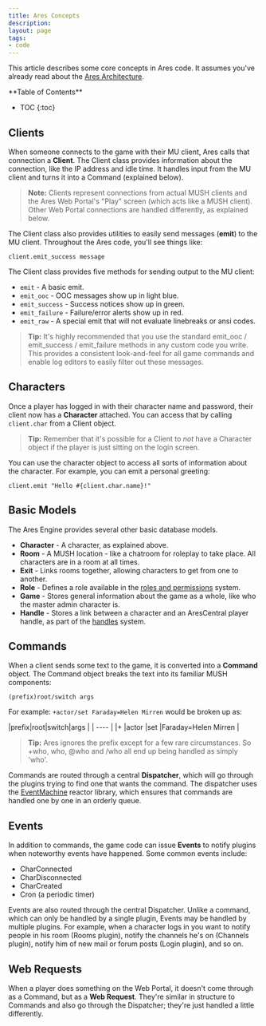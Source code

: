 ```yaml
---
title: Ares Concepts
description:
layout: page
tags: 
- code
---
```


This article describes some core concepts in Ares code.   It assumes you've already read about the [Ares Architecture](/tutorials/code/architecture).

<div id="inline_toc" markdown="1">
**Table of Contents**

* TOC
{:toc}
</div>

## Clients

When someone connects to the game with their MU client, Ares calls that connection a **Client**.  The Client class provides information about the connection, like the IP address and idle time.  It handles input from the MU client and turns it into a Command (explained below).  

> <i class="fa fa-exclamation-triangle"></i> **Note:** Clients represent connections from actual MUSH clients and the Ares Web Portal's "Play" screen (which acts like a MUSH client).  Other Web Portal connections are handled differently, as explained below.

The Client class also provides utilities to easily send messages (**emit**) to the MU client.  Throughout the Ares code, you'll see things like:

    client.emit_success message

The Client class provides five methods for sending output to the MU client:

* `emit` - A basic emit.
* `emit_ooc` - OOC messages show up in light blue.
* `emit_success` - Success notices show up in green.
* `emit_failure` - Failure/error alerts show up in red.
* `emit_raw` - A special emit that will not evaluate linebreaks or ansi codes.

> <i class="fa fa-info-circle"></i> **Tip:** It's highly recommended that you use the standard emit_ooc / emit_success / emit_failure methods in any custom code you write.  This provides a consistent look-and-feel for all game commands and enable log editors to easily filter out these messages.

## Characters

Once a player has logged in with their character name and password, their client now has a **Character** attached.  You can access that by calling `client.char` from a Client object.

> <i class="fa fa-info-circle"></i> **Tip:** Remember that it's possible for a Client to *not* have a Character object if the player is just sitting on the login screen.

You can use the character object to access all sorts of information about the character.  For example, you can emit a personal greeting:

    client.emit "Hello #{client.char.name}!"

## Basic Models

The Ares Engine provides several other basic database models.

* **Character** - A character, as explained above.
* **Room** - A MUSH location - like a chatroom for roleplay to take place.  All characters are in a room at all times.
* **Exit** - Links rooms together, allowing characters to get from one to another.
* **Role** - Defines a role available in the [roles and permissions](/tutorials/manage/roles) system.
* **Game** - Stores general information about the game as a whole, like who the master admin character is.
* **Handle** - Stores a link between a character and an AresCentral player handle, as part of the [handles](/handles) system.

## Commands

When a client sends some text to the game, it is converted into a **Command** object.  The Command object breaks the text into its familiar MUSH components:

    (prefix)root/switch args

For example:  `+actor/set Faraday=Helen Mirren` would be broken up as:

|prefix|root|switch|args |
| ---- |
|+ |actor |set |Faraday=Helen Mirren |

> <i class="fa fa-info-circle"></i> **Tip:** Ares ignores the prefix except for a few rare circumstances.  So +who, who, @who and /who all end up being handled as simply 'who'.

Commands are routed through a central **Dispatcher**, which will go through the plugins trying to find one that wants the command.  The dispatcher uses the [EventMachine](https://github.com/eventmachine/eventmachine) reactor library, which ensures that commands are handled one by one in an orderly queue.

## Events

In addition to commands, the game code can issue **Events** to notify plugins when noteworthy events have happened. Some common events include:

* CharConnected
* CharDisconnected
* CharCreated
* Cron (a periodic timer)

Events are also routed through the central Dispatcher.  Unlike a command, which can only be handled by a single plugin, Events may be handled by multiple plugins.  For example, when a character logs in you want to notify people in his room (Rooms plugin), notify the channels he's on (Channels plugin), notify him of new mail or forum posts (Login plugin), and so on.

## Web Requests

When a player does something on the Web Portal, it doesn't come through as a Command, but as a **Web Request**.  They're similar in structure to Commands and also go through the Dispatcher; they're just handled a little differently.